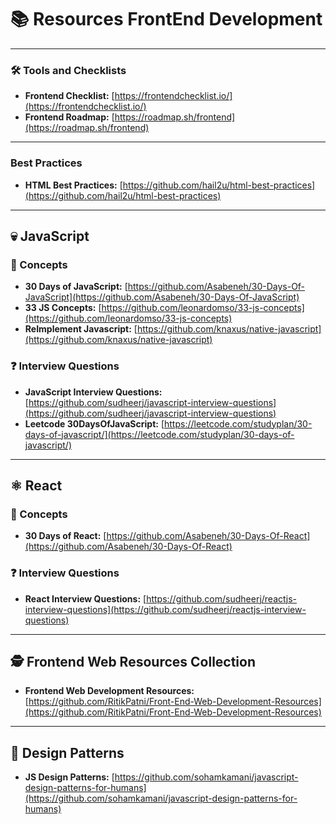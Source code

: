 # 📚 Resources FrontEnd Development

---

### 🛠️ Tools and Checklists
- **Frontend Checklist:** [https://frontendchecklist.io/](https://frontendchecklist.io/)
- **Frontend Roadmap:** [https://roadmap.sh/frontend](https://roadmap.sh/frontend)

---

### Best Practices
- **HTML Best Practices:** [https://github.com/hail2u/html-best-practices](https://github.com/hail2u/html-best-practices)

---

## 💀 JavaScript 

### 🧠 Concepts

- **30 Days of JavaScript:** [https://github.com/Asabeneh/30-Days-Of-JavaScript](https://github.com/Asabeneh/30-Days-Of-JavaScript)
- **33 JS Concepts:** [https://github.com/leonardomso/33-js-concepts](https://github.com/leonardomso/33-js-concepts)
- **ReImplement Javascript:** [https://github.com/knaxus/native-javascript](https://github.com/knaxus/native-javascript)

### ❓ Interview Questions

- **JavaScript Interview Questions:** [https://github.com/sudheerj/javascript-interview-questions](https://github.com/sudheerj/javascript-interview-questions)
- **Leetcode 30DaysOfJavaScript:** [https://leetcode.com/studyplan/30-days-of-javascript/](https://leetcode.com/studyplan/30-days-of-javascript/)

---

## ⚛️ React 

### 🧠 Concepts

- **30 Days of React:** [https://github.com/Asabeneh/30-Days-Of-React](https://github.com/Asabeneh/30-Days-Of-React)

### ❓ Interview Questions
- **React Interview Questions:** [https://github.com/sudheerj/reactjs-interview-questions](https://github.com/sudheerj/reactjs-interview-questions)

---

## 🕵️ Frontend Web Resources Collection

- **Frontend Web Development Resources:** [https://github.com/RitikPatni/Front-End-Web-Development-Resources](https://github.com/RitikPatni/Front-End-Web-Development-Resources)

---

## 🎨 Design Patterns

- **JS Design Patterns:** [https://github.com/sohamkamani/javascript-design-patterns-for-humans](https://github.com/sohamkamani/javascript-design-patterns-for-humans)
